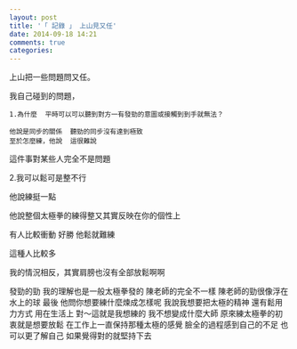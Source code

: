 ```yaml
---
layout: post
title: '「 記錄 」 上山見又任'
date: 2014-09-18 14:21
comments: true
categories: 
---
```

上山把一些問題問又任。

我自己碰到的問題，

	1.為什麼  平時可以可以聽到對方一有發勁的意圖或接觸到到手就無法？

	他說是同步的關係  聽勁的同步沒有達到極致
	至於怎麼練，他說  這很難說

這件事對某些人完全不是問題

2.我可以鬆可是整不行

他說練挺一點

他說整個太極拳的練得整又其實反映在你的個性上

有人比較衝動  好勝  他鬆就難練

這種人比較多

我的情況相反，其實肩膀也沒有全部放鬆啊啊

發勁的勁  我的理解也是一般太極拳發的
陳老師的完全不一樣
陳老師的勁很像浮在水上的球
最後  他問你想要練什麼煉成怎樣呢
我說我想要把太極的精神  還有鬆用力方式  用在生活上
對～這就是我想練的
我不想變成什麼大師   原來練太極拳的初衷就是想要放鬆   在工作上一直保持那種太極的感覺
臉全的過程感到自己的不足   也可以更了解自己   如果覺得對的就堅持下去